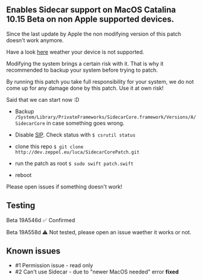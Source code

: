 Enables Sidecar support on MacOS Catalina 10.15 Beta on non Apple supported devices.
----

Since the last update by Apple the non modifying version of this patch doesn't work anymore.

Have a look [here](https://twitter.com/stroughtonsmith/status/1136413491462594560/photo/1) weather your device is not supported.

Modifying the system brings a certain risk with it. That is why it recommended to backup your system before trying to patch.

By running this patch you take full responsibility for your system, we do not come up for any damage done by this patch. Use it at own risk!

Said that we can start now :D

* Backup `/System/Library/PrivateFrameworks/SidecarCore.framework/Versions/A/SidecarCore` in case something goes wrong.

* Disable [SIP](https://en.wikipedia.org/wiki/System_Integrity_Protection). Check status with `$ csrutil status`

* clone this repo `$ git clone http://dev.zeppel.eu/luca/SidecarCorePatch.git`

* run the patch as root `$ sudo swift patch.swift`

* reboot


Please open issues if something doesn't work!

Testing
----
Beta 19A546d ✅ Confirmed

Beta 19A558d ⚠️ Not tested, please open an issue waether it works or not.



Known issues
----
* #1 Permission issue - read only
* #2 Can't use Sidecar - due to "newer MacOS needed" error **fixed**
